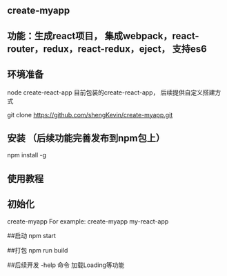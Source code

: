 ## create-myapp

## 功能：生成react项目， 集成webpack，react-router，redux，react-redux，eject， 支持es6

## 环境准备
node
create-react-app 目前包装的create-react-app， 后续提供自定义搭建方式

git clone https://github.com/shengKevin/create-myapp.git

## 安装 （后续功能完善发布到npm包上）
npm install -g


## 使用教程

## 初始化

create-myapp <project-directory>
For example: create-myapp my-react-app

##启动
npm start

##打包
npm run build

##后续开发 -help 命令 加载Loading等功能





